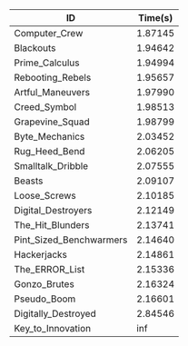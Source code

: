 |ID|Time(s)|
|-|-|
|Computer_Crew|1.87145|
|Blackouts|1.94642|
|Prime_Calculus|1.94994|
|Rebooting_Rebels|1.95657|
|Artful_Maneuvers|1.97990|
|Creed_Symbol|1.98513|
|Grapevine_Squad|1.98799|
|Byte_Mechanics|2.03452|
|Rug_Heed_Bend|2.06205|
|Smalltalk_Dribble|2.07555|
|Beasts|2.09107|
|Loose_Screws|2.10185|
|Digital_Destroyers|2.12149|
|The_Hit_Blunders|2.13741|
|Pint_Sized_Benchwarmers|2.14640|
|Hackerjacks|2.14861|
|The_ERROR_List|2.15336|
|Gonzo_Brutes|2.16324|
|Pseudo_Boom|2.16601|
|Digitally_Destroyed|2.84546|
|Key_to_Innovation|inf|
